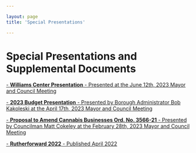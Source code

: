 ```yaml
---

layout: page
title: 'Special Presentations'

---
```


# Special Presentations and Supplemental Documents

[- **Williams Center Presentation** - Presented at the June 12th, 2023 Mayor and Council Meeting](https://storage.googleapis.com/static.rutherford-nj.com/special-presentations/Rutherford%20-%20Williams%20Center%20Presentation%20(6.12.23).pdf)

[- **2023 Budget Presentation** - Presented by Borough Administrator Bob Kakoleski at the April 17th, 2023 Mayor and Council Meeting](https://storage.googleapis.com/static.rutherford-nj.com/special-presentations/Budget%20Presentation%20Template%202023_WEB_FINAL.pdf)

[- **Proposal to Amend Cannabis Businesses Ord. No. 3566-21** - Presented by Councilman Matt Cokeley at the February 28th, 2023 Mayor and Council Meeting](https://storage.googleapis.com/static.rutherford-nj.com/special-presentations/Cannabis_Class_5_6_Ord_FIN_r1.pdf)

[- **Rutherforward 2022** - Published April 2022](https://storage.googleapis.com/static.rutherford-nj.com/newsletters/Rutherforward/Rutherforward_2022.pdf)
